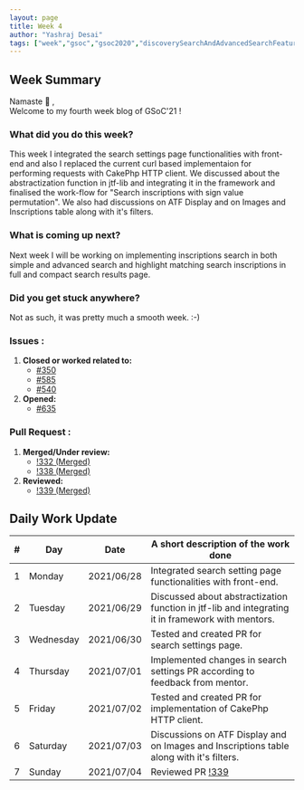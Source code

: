 ```yaml
---
layout: page
title: Week 4
author: "Yashraj Desai"
tags: ["week","gsoc","gsoc2020","discoverySearchAndAdvancedSearchFeatures","week#4","eval#1"]
---
```


## Week Summary

Namaste 🙏 ,    
Welcome to my fourth week blog of GSoC'21 !

### What did you do this week?

This week I integrated the search settings page functionalities with front-end and also I replaced the current curl based implementaion for performing requests with CakePhp HTTP client. We discussed about the abstractization function in jtf-lib and integrating it in the framework and finalised the work-flow for "Search inscriptions with sign value permutation". We also had discussions on ATF Display and on Images and Inscriptions table along with it's filters.

### What is coming up next?

Next week I will be working on implementing inscriptions search in both simple and advanced search and highlight matching search inscriptions in full and compact search results page.

### Did you get stuck anywhere?

Not as such, it was pretty much a smooth week. :-)

### Issues : 
1. **Closed or worked related to:**
    - [#350](https://gitlab.com/cdli/framework/-/issues/350)
    - [#585](https://gitlab.com/cdli/framework/-/issues/585)
    - [#540](https://gitlab.com/cdli/framework/-/issues/540)
2. **Opened:** 
    - [#635](https://gitlab.com/cdli/framework/-/issues/635)

### Pull Request : 
1. **Merged/Under review:**
    - [!332 (Merged)](https://gitlab.com/cdli/framework/-/merge_requests/332)
    - [!338 (Merged)](https://gitlab.com/cdli/framework/-/merge_requests/338)
2. **Reviewed:** 
    - [!339 (Merged)](https://gitlab.com/cdli/framework/-/merge_requests/339)


## Daily Work Update

|\#|Day|Date|A short description of the work done|  
|---	|---	|---	|---	|  
|1   	| Monday 	|   2021/06/28	| Integrated search setting page functionalities with front-end. |  
|2   	| Tuesday  	|   2021/06/29	| Discussed about abstractization function in jtf-lib and integrating it in framework with mentors.|  
|3   	| Wednesday  	| 2021/06/30 	| Tested and created PR for search settings page. |  
|4   	| Thursday  	|   2021/07/01	| Implemented changes in search settings PR according to feedback from mentor. |  
|5   	| Friday  	|   2021/07/02	| Tested and created PR for implementation of CakePhp HTTP client. |  
|6   	| Saturday  	| 2021/07/03	| Discussions on ATF Display and on Images and Inscriptions table along with it's filters.|  
|7   	| Sunday  	|   2021/07/04	| Reviewed PR [!339](https://gitlab.com/cdli/framework/-/merge_requests/339) |  
